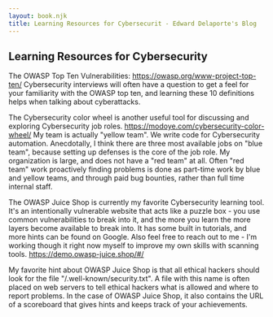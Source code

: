 ```yaml
---
layout: book.njk
title: Learning Resources for Cybersecurit - Edward Delaporte's Blog
---
```


## Learning Resources for Cybersecurity

The OWASP Top Ten Vulnerabilities: https://owasp.org/www-project-top-ten/ Cybersecurity interviews will often have a question to get a feel for your familiarity with the OWASP top ten, and learning these 10 definitions helps when talking about cyberattacks. 

 The Cybersecurity color wheel is another useful tool for discussing and exploring Cybersecurity job roles. https://modoye.com/cybersecurity-color-wheel/ My team is actually "yellow team". We write code for Cybersecurity automation. Anecdotally, I think there are three most available jobs on "blue team", because setting up defenses is the core of the job role. My organization is large, and does not have a "red team" at all. Often "red team" work proactively finding problems is done as part-time work by blue and yellow teams, and through paid bug bounties, rather than full time internal staff. 


The OWASP Juice Shop is currently my favorite Cybersecurity learning tool. It's an intentionally vulnerable website that acts like a puzzle box - you use common vulnerabilities to break into it, and the more you learn the more layers become available to break into. It has some built in tutorials, and more hints can be found on Google. Also feel free to reach out to me - I'm working though it right now myself to improve my own skills with scanning tools. https://demo.owasp-juice.shop/#/ 

My favorite hint about OWASP Juice Shop is that all ethical hackers should look for the file "/.well-known/security.txt". A file with this name is often placed on web servers to tell ethical hackers what is allowed and where to report problems. In the case of OWASP Juice Shop, it also contains the URL of a scoreboard that gives hints and keeps track of your achievements.
